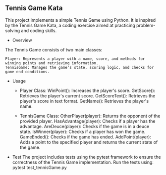 
## Tennis Game Kata

This project implements a simple Tennis Game using Python. It is inspired by the Tennis Game Kata, a coding exercise aimed at practicing problem-solving and coding skills.

- Overview

The Tennis Game consists of two main classes:

    Player: Represents a player with a name, score, and methods for winning points and retrieving information.
    TennisGame: Manages the game's state, scoring logic, and checks for game end conditions.

- Usage

    + Player Class:
        WinPoint(): Increases the player's score.
        GetScore(): Retrieves the player's current score.
        GetScoreText(): Retrieves the player's score in text format.
        GetName(): Retrieves the player's name.

    + TennisGame Class:
        OtherPlayer(player): Returns the opponent of the provided player.
        HasAdvantage(player): Checks if a player has the advantage.
        AreDeuce(player): Checks if the game is in a deuce state.
        IsWinner(player): Checks if a player has won the game.
        GameEnded(): Checks if the game has ended.
        AddPoint(player): Adds a point to the specified player and returns the current state of the game.

- Test
    The project includes tests using the pytest framework to ensure the correctness of the Tennis Game implementation. Run the tests using: pytest test_tennisGame.py
